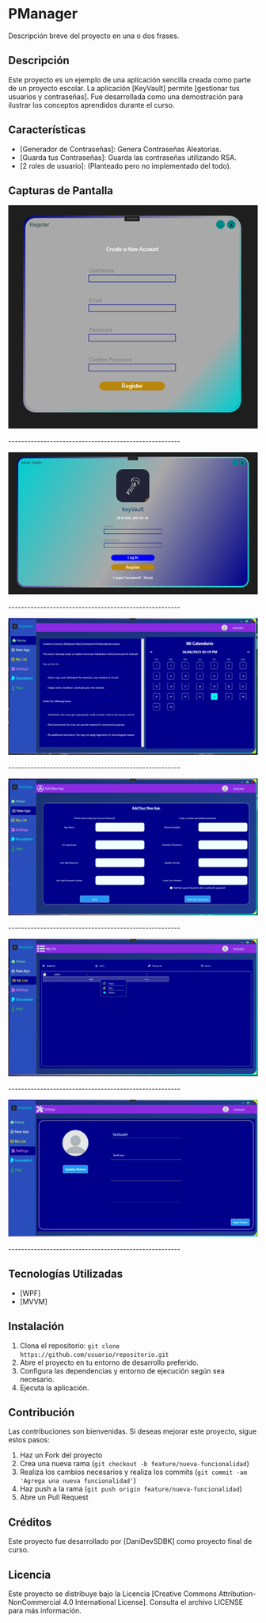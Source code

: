 # PManager

Descripción breve del proyecto en una o dos frases.

## Descripción

Este proyecto es un ejemplo de una aplicación sencilla creada como parte de un proyecto escolar. La aplicación [KeyVault] permite [gestionar tus usuarios y contraseñas]. Fue desarrollada como una demostración para ilustrar los conceptos aprendidos durante el curso.

## Características

- [Generador de Contraseñas]: Genera Contraseñas Aleatorias.
- [Guarda tus Contraseñas]: Guarda las contraseñas utilizando RSA.
- [2 roles de usuario]: (Planteado pero no implementado del todo).

## Capturas de Pantalla
  <div>
    <img src="./READMEResources/Register.png" alt="Register" />
    <p>------------------------------------------------------</p>
  </div>
  <div>
    <img src="./READMEResources/LogIn.png" alt="LogIn" />
     <p>------------------------------------------------------</p>
  </div>
  <div>
    <img src="./READMEResources/HomeView.png" alt="HomeView" />
     <p>------------------------------------------------------</p>
  </div>
  <div>
    <img src="./READMEResources/NewApp.png" alt="NewApp" />
     <p>------------------------------------------------------</p>
  </div>
  <div>
    <img src="./READMEResources/List.png" alt="List" />
     <p>------------------------------------------------------</p>
  </div>
  <div>
    <img src="./READMEResources/Settings.png" alt="Settings" />
     <p>------------------------------------------------------</p>
  </div>

## Tecnologías Utilizadas

- [WPF]
- [MVVM]

## Instalación

1. Clona el repositorio: `git clone https://github.com/usuario/repositorio.git`
2. Abre el proyecto en tu entorno de desarrollo preferido.
3. Configura las dependencias y entorno de ejecución según sea necesario.
4. Ejecuta la aplicación.

## Contribución

Las contribuciones son bienvenidas. Si deseas mejorar este proyecto, sigue estos pasos:

1. Haz un Fork del proyecto
2. Crea una nueva rama (`git checkout -b feature/nueva-funcionalidad`)
3. Realiza los cambios necesarios y realiza los commits (`git commit -am 'Agrega una nueva funcionalidad'`)
4. Haz push a la rama (`git push origin feature/nueva-funcionalidad`)
5. Abre un Pull Request

## Créditos

Este proyecto fue desarrollado por [DaniDevSDBK] como proyecto final de curso.

## Licencia

Este proyecto se distribuye bajo la Licencia [Creative Commons Attribution-NonCommercial 4.0 International License]. Consulta el archivo LICENSE para más información.
